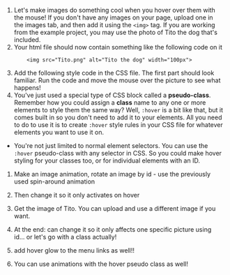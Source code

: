 1. Let's make images do something cool when you hover over them with the mouse! If you don't have any images on your page, upload one in the images tab, and then add it using the `<img>` tag. If you are working from the example project, you may use the photo of Tito the dog that's included.
2. Your html file should now contain something like the following code on it
    ```
        <img src="Tito.png" alt="Tito the dog" width="100px">
    ```  		
3. Add the following style code in the CSS file. The first part should look familiar. Run the code and move the mouse over the picture to see what happens!
4. You've just used a special type of CSS block called a **pseudo-class**. Remember how you could assign a **class** name to any one or more elements to style them the same way? Well, `:hover` is a bit like that, but it comes built in so you don't need to add it to your elements. All you need to do to use it is to create `:hover` style rules in your CSS file for whatever elements you want to use it on.
 * You're not just limited to normal element selectors. You can use the `:hover` pseudo-class with any selector in CSS. So you could make hover styling for your classes too, or for individual elements with an ID.
1. Make an image animation, rotate an image by id - use the previously used spin-around animation
2. Then change it so it only activates on hover
3. Get the image of Tito. You can upload and use a different image if you want.


10. At the end: can change it so it only affects one specific picture using id... or let's go with a class actually!

11. add hover glow to the menu links as well!!

12. You can use animations with the hover pseudo class as well!

